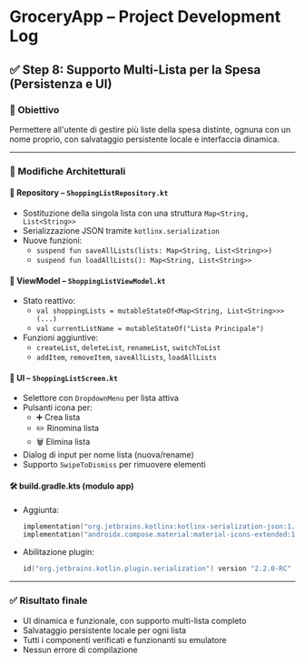 # GroceryApp – Project Development Log

## ✅ Step 8: Supporto Multi-Lista per la Spesa (Persistenza e UI)

### 🎯 Obiettivo
Permettere all'utente di gestire più liste della spesa distinte, ognuna con un nome proprio, con salvataggio persistente locale e interfaccia dinamica.

---

### 🧱 Modifiche Architetturali

#### 🔄 Repository – `ShoppingListRepository.kt`
- Sostituzione della singola lista con una struttura `Map<String, List<String>>`
- Serializzazione JSON tramite `kotlinx.serialization`
- Nuove funzioni:
  - `suspend fun saveAllLists(lists: Map<String, List<String>>)`
  - `suspend fun loadAllLists(): Map<String, List<String>>`

#### 🧠 ViewModel – `ShoppingListViewModel.kt`
- Stato reattivo:
  - `val shoppingLists = mutableStateOf<Map<String, List<String>>>(...)`
  - `val currentListName = mutableStateOf("Lista Principale")`
- Funzioni aggiuntive:
  - `createList`, `deleteList`, `renameList`, `switchToList`
  - `addItem`, `removeItem`, `saveAllLists`, `loadAllLists`

#### 🎨 UI – `ShoppingListScreen.kt`
- Selettore con `DropdownMenu` per lista attiva
- Pulsanti icona per:
  - ➕ Crea lista
  - ✏️ Rinomina lista
  - 🗑️ Elimina lista
- Dialog di input per nome lista (nuova/rename)
- Supporto `SwipeToDismiss` per rimuovere elementi

#### 🛠️ build.gradle.kts (modulo app)
- Aggiunta:
  ```kotlin
  implementation("org.jetbrains.kotlinx:kotlinx-serialization-json:1.5.1")
  implementation("androidx.compose.material:material-icons-extended:1.5.4")
  ```
- Abilitazione plugin:
  ```kotlin
  id("org.jetbrains.kotlin.plugin.serialization") version "2.2.0-RC"
  ```

---

### ✅ Risultato finale
- UI dinamica e funzionale, con supporto multi-lista completo
- Salvataggio persistente locale per ogni lista
- Tutti i componenti verificati e funzionanti su emulatore
- Nessun errore di compilazione
